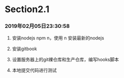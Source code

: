 # Section2.1

### 2019年02月05日23:30:58

1. 安装nodejs npm n，使用 n 安装最新的nodejs

2. 安装gitbook

3. 设置服务器上的git裸仓库和生产仓库，编写hooks脚本

4. 本地提交代码进行测试